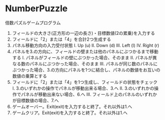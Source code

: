 NumberPuzzle
============

倍数パズルゲームプログラム

1.	フィールドの大きさ(正方形の一辺の長さ)・目標数値(2の累乗)を入力する
2.	フィールドに「2」または「4」を合計2つ生成する
3.	パネル移動方向の入力受付状態
  I.	Up (u)
  II.	Down (d)
  III.	Left (l)
  IV.	Right (r)
4.	パネルを3.の方向に、フィールドの壁または他のパネルにぶつかるまで移動する
  I.	パネルがフィールドの壁にぶつかった場合、そのまま
  II.	パネルが異なる数のパネルにぶつかった場合、そのまま
  III.	パネルが同じ数のパネルにぶつかった場合、3.の方向にパネルを1つに結合し、パネルの数値をお互いの数値の乗算とする
5.	フィールドに「2」または「4」を1つ生成し、フィールドの状態をチェック
  I.	3.のいずれかの操作でパネルが移動出来る場合、3.へ
  II.	3.のいずれかの操作でパネルが移動出来ない場合、6.へ
  III.	フィールド上のパネルのいずれかが目標数値の場合、7.へ
6.	ゲームオーバー。Exit(exit)を入力すると終了。それ以外は1.へ
7.	ゲームクリア。Exit(exit)を入力すると終了。それ以外は1.へ
